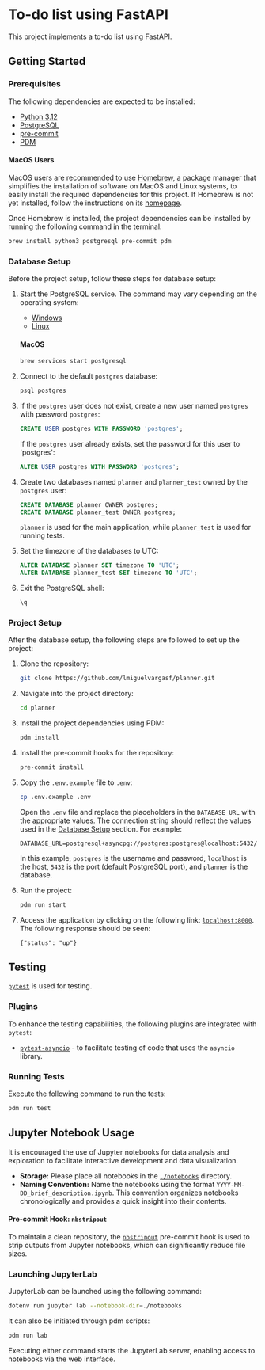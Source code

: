 # To-do list using FastAPI

This project implements a to-do list using FastAPI.

## Getting Started

### Prerequisites

The following dependencies are expected to be installed:

- [Python 3.12][python]
- [PostgreSQL][postgresql]
- [pre-commit][]
- [PDM][pdm]

#### MacOS Users

MacOS users are recommended to use [Homebrew][homebrew], a package manager that simplifies the installation of software on MacOS and Linux systems, to easily install the required dependencies for this project. If Homebrew is not yet installed, follow the instructions on its [homepage][homebrew].

Once Homebrew is installed, the project dependencies can be installed by running the following command in the terminal:

```bash
brew install python3 postgresql pre-commit pdm
```

### Database Setup

Before the project setup, follow these steps for database setup:

1. Start the PostgreSQL service. The command may vary depending on the operating system:
    - [Windows][postgres-windows]
    - [Linux][postgres-linux]

    #### MacOS

    ```bash
    brew services start postgresql
    ```

1. Connect to the default `postgres` database:
    ```bash
    psql postgres
    ```

1. If the `postgres` user does not exist, create a new user named `postgres` with password `postgres`:
    ```sql
    CREATE USER postgres WITH PASSWORD 'postgres';
    ```
   If the `postgres` user already exists, set the password for this user to 'postgres':
    ```sql
    ALTER USER postgres WITH PASSWORD 'postgres';
    ```

1. Create two databases named `planner` and `planner_test` owned by the `postgres` user:
    ```sql
    CREATE DATABASE planner OWNER postgres;
    CREATE DATABASE planner_test OWNER postgres;
    ```
    `planner` is used for the main application, while `planner_test` is used for running tests.

1. Set the timezone of the databases to UTC:
    ```sql
    ALTER DATABASE planner SET timezone TO 'UTC';
    ALTER DATABASE planner_test SET timezone TO 'UTC';
    ```

1. Exit the PostgreSQL shell:
    ```bash
    \q
    ```

### Project Setup

After the database setup, the following steps are followed to set up the project:

1. Clone the repository:
    ```bash
    git clone https://github.com/lmiguelvargasf/planner.git
    ```

1. Navigate into the project directory:
    ```bash
    cd planner
    ```

1. Install the project dependencies using PDM:
    ```bash
    pdm install
    ```

1. Install the pre-commit hooks for the repository:
    ```bash
    pre-commit install
    ```

1. Copy the `.env.example` file to `.env`:
    ```bash
    cp .env.example .env
    ```
   Open the `.env` file and replace the placeholders in the `DATABASE_URL` with the appropriate values. The connection string should reflect the values used in the [Database Setup](#database-setup) section. For example:
    ```
    DATABASE_URL=postgresql+asyncpg://postgres:postgres@localhost:5432/planner
    ```
    In this example, `postgres` is the username and password, `localhost` is the host, `5432` is the port (default PostgreSQL port), and `planner` is the database.

1. Run the project:
    ```bash
    pdm run start
    ```

1. Access the application by clicking on the following link: [`localhost:8000`](http://localhost:8000). The following response should be seen:
    ```
    {"status": "up"}
    ```

## Testing

[`pytest`][pytest] is used for testing.

### Plugins

To enhance the testing capabilities, the following plugins are integrated with `pytest`:

- [`pytest-asyncio`][pytest-asyncio] - to facilitate testing of code that uses the `asyncio` library.

### Running Tests

Execute the following command to run the tests:

```bash
pdm run test
```

## Jupyter Notebook Usage

It is encouraged the use of Jupyter notebooks for data analysis and exploration
to facilitate interactive development and data visualization.

- **Storage:** Please place all notebooks in the [`./notebooks`](./notebooks/) directory.
- **Naming Convention:** Name the notebooks using the format `YYYY-MM-DD_brief_description.ipynb`.
This convention organizes notebooks chronologically and provides a quick insight into their contents.

#### Pre-commit Hook: `nbstripout`

To maintain a clean repository, the [`nbstripout`][nbstripout] pre-commit hook is used to strip outputs from Jupyter notebooks, which can significantly reduce file sizes.

### Launching JupyterLab

JupyterLab can be launched using the following command:

```bash
dotenv run jupyter lab --notebook-dir=./notebooks
```

It can also be initiated through pdm scripts:

```bash
pdm run lab
```

Executing either command starts the JupyterLab server, enabling access to notebooks via the web interface.


[homebrew]: https://brew.sh/
[nbstripout]: https://github.com/kynan/nbstripout
[pdm]: https://pdm-project.org/latest/
[postgres-linux]: https://askubuntu.com/questions/1206416/how-to-start-postgresql
[postgres-windows]: https://stackoverflow.com/questions/36629963/how-can-i-start-postgresql-on-windows
[postgresql]: https://www.postgresql.org/
[pre-commit]: https://pre-commit.com/
[pytest]: https://docs.pytest.org/
[pytest-asyncio]: https://github.com/pytest-dev/pytest-asyncio
[python]: https://www.python.org/
